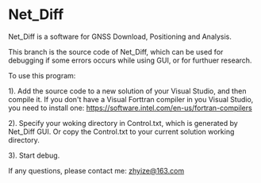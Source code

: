 # Net_Diff
Net_Diff is a software for GNSS Download, Positioning and Analysis.

This branch is the source code of Net_Diff, which can be used for debugging if some errors occurs while using GUI, or for furthuer research.

To use this program:
 
1). Add the source code to a new solution of your Visual Studio, and then compile it. If you don't have a Visual Forttran compiler in you Visual Studio, you need to install one: https://software.intel.com/en-us/fortran-compilers

2). Specify your woking directory in Control.txt, which is generated by Net_Diff GUI. Or copy the Control.txt to your current solution working directory.

3). Start debug.

If any questions, please contact me: zhyize@163.com
 
